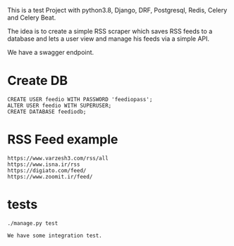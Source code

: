 This is a test Project with python3.8, Django, DRF, Postgresql, Redis, Celery and Celery Beat.

The idea is to create a simple RSS scraper which saves RSS feeds to a database and lets a user view and manage his 
feeds via a simple API.

We have a swagger endpoint.


# Create DB
    
    CREATE USER feedio WITH PASSWORD 'feediopass';
    ALTER USER feedio WITH SUPERUSER;
    CREATE DATABASE feediodb;


# RSS Feed example

    https://www.varzesh3.com/rss/all
    https://www.isna.ir/rss
    https://digiato.com/feed/
    https://www.zoomit.ir/feed/
    
# tests

    ./manage.py test
    
    We have some integration test.


